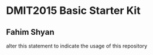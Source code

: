 # DMIT2015 Basic Starter Kit

## Fahim Shyan

alter this statement to indicate the usage of this repository
